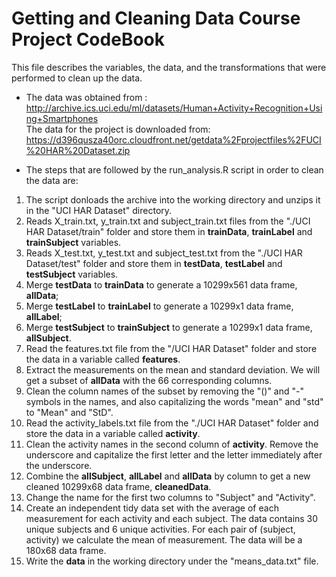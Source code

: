 Getting and Cleaning Data Course Project CodeBook
=================================================
This file describes the variables, the data, and the transformations that were performed to clean up the data.  
* The data was obtained from :  
http://archive.ics.uci.edu/ml/datasets/Human+Activity+Recognition+Using+Smartphones      
The data for the project is downloaded from:  
https://d396qusza40orc.cloudfront.net/getdata%2Fprojectfiles%2FUCI%20HAR%20Dataset.zip  

* The steps that are followed by the run_analysis.R script in order to clean the data are:   
1. The script donloads the archive into the working directory and unzips it in the "UCI HAR Dataset" directory.
2. Reads X_train.txt, y_train.txt and subject_train.txt files from the "./UCI HAR Dataset/train" folder and store them in **trainData**, **trainLabel** and **trainSubject** variables.       
2. Reads X_test.txt, y_test.txt and subject_test.txt from the "./UCI HAR Dataset/test" folder and store them in **testData**, **testLabel** and **testSubject** variables.  
3. Merge **testData** to **trainData** to generate a 10299x561 data frame, **allData**; 
4. Merge **testLabel** to **trainLabel** to generate a 10299x1 data frame, **allLabel**; 
5. Merge **testSubject** to **trainSubject** to generate a 10299x1 data frame, **allSubject**.  
6. Read the features.txt file from the "/UCI HAR Dataset" folder and store the data in a variable called **features**. 
7. Extract the measurements on the mean and standard deviation. We will get a subset of **allData** with the 66 corresponding columns.  
8. Clean the column names of the subset by removing the "()" and "-" symbols in the names, and also capitalizing the words "mean" and "std" to "Mean" and "StD".   
9. Read the activity_labels.txt file from the "./UCI HAR Dataset" folder and store the data in a variable called **activity**.  
10. Clean the activity names in the second column of **activity**. Remove the underscore and capitalize the first letter and the letter immediately after the underscore.  
11. Combine the **allSubject**, **allLabel** and **allData** by column to get a new cleaned 10299x68 data frame, **cleanedData**. 
12. Change the name for the first two columns to "Subject" and "Activity". 
13. Create an independent tidy data set with the average of each measurement for each activity and each subject. The data contains 30 unique subjects and 6 unique activities. For each pair of (subject, activity) we calculate the mean of measurement. The data will be a 180x68 data frame.
14. Write the **data** in the working directory under the "means_data.txt" file. 
